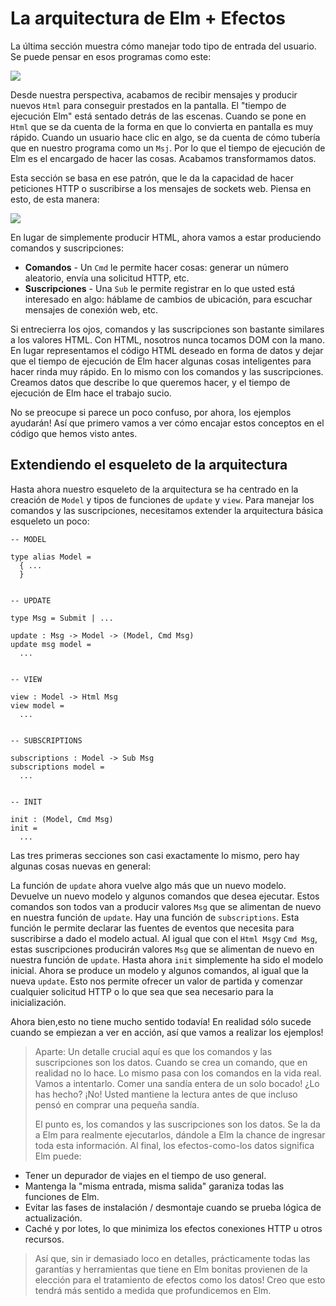 
# La arquitectura de Elm + Efectos

La última sección muestra cómo manejar todo tipo de entrada del usuario. Se puede pensar en esos programas como este:

![](https://github.com/pauEscarcia/Posts_Elm_Spanish/blob/master/Imagenes/beginnerProgram.png)

Desde nuestra perspectiva, acabamos de recibir mensajes y producir nuevos `Html` para conseguir prestados en la pantalla. El "tiempo de ejecución Elm" está sentado detrás de las escenas. Cuando se pone en `Html` que se da cuenta de la forma en que lo convierta en pantalla es muy rápido. Cuando un usuario hace clic en algo, se da cuenta de cómo tubería que en nuestro programa como un `Msj`. Por lo que el tiempo de ejecución de Elm es el encargado de hacer las cosas. Acabamos transformamos datos.

Esta sección se basa en ese patrón, que le da la capacidad de hacer peticiones HTTP o suscribirse a los mensajes de sockets web. Piensa en esto, de esta manera:

![](https://github.com/pauEscarcia/Posts_Elm_Spanish/blob/master/Imagenes/program.png)

En lugar de simplemente producir HTML, ahora vamos a estar produciendo comandos y suscripciones:

*  **Comandos** - Un `Cmd` le permite hacer cosas: generar un número aleatorio, envía una solicitud HTTP, etc.
*  **Suscripciones** - Una `Sub` le permite registrar en lo que usted está interesado en algo: háblame de cambios de ubicación, para escuchar mensajes de conexión web, etc.

Si entrecierra los ojos, comandos y las suscripciones son bastante similares a los valores HTML. Con HTML, nosotros nunca tocamos DOM con la mano. En lugar representamos el código HTML deseado en forma de datos y dejar que el tiempo de ejecución de Elm hacer algunas cosas inteligentes para hacer rinda muy rápido. En lo mismo con los comandos y las suscripciones. Creamos datos que describe lo que queremos hacer, y el tiempo de ejecución de Elm hace el trabajo sucio.

No se preocupe si parece un poco confuso, por ahora, los ejemplos ayudarán! Así que primero vamos a ver cómo encajar estos conceptos en el código que hemos visto antes.

## Extendiendo el esqueleto de la arquitectura 

Hasta ahora nuestro esqueleto de la arquitectura se ha centrado en la creación de `Model` y tipos de funciones de `update` y `view`. Para manejar los comandos y las suscripciones, necesitamos extender la arquitectura básica esqueleto un poco:

```
-- MODEL

type alias Model =
  { ...
  }


-- UPDATE

type Msg = Submit | ...

update : Msg -> Model -> (Model, Cmd Msg)
update msg model =
  ...


-- VIEW

view : Model -> Html Msg
view model =
  ...


-- SUBSCRIPTIONS

subscriptions : Model -> Sub Msg
subscriptions model =
  ...


-- INIT

init : (Model, Cmd Msg)
init =
  ...
```

Las tres primeras secciones son casi exactamente lo mismo, pero hay algunas cosas nuevas en general:

La función de `update` ahora vuelve algo más que un nuevo modelo. Devuelve un nuevo modelo y algunos comandos que desea ejecutar. Estos comandos son todos van a producir valores `Msg` que se alimentan de nuevo en nuestra función de `update`.
Hay una función de `subscriptions`. Esta función le permite declarar las fuentes de eventos que necesita para suscribirse a dado el modelo actual. Al igual que con el `Html Msg`y `Cmd Msg`, estas suscripciones producirán valores `Msg` que se alimentan de nuevo en nuestra función de `update`.
Hasta ahora `init` simplemente ha sido el modelo inicial. Ahora se produce un modelo y algunos comandos, al igual que la nueva `update`. Esto nos permite ofrecer un valor de partida y comenzar cualquier solicitud HTTP o lo que sea que sea necesario para la inicialización.

Ahora bien,esto no tiene mucho sentido todavía! En realidad sólo sucede cuando se empiezan a ver en acción, así que vamos a realizar 
los ejemplos!

> 
>  Aparte: Un detalle crucial aquí es que los comandos y las suscripciones son los datos. Cuando se crea un comando, que en
> realidad no lo hace. Lo mismo pasa con los comandos en la vida real.
> Vamos a intentarlo. Comer una sandía entera de un solo bocado! ¿Lo has
> hecho? ¡No! Usted mantiene la lectura antes de que incluso pensó en
> comprar una pequeña sandía.
> 
>    El punto es, los comandos y las suscripciones son los datos. Se la da a Elm para realmente ejecutarlos, dándole a Elm la chance de
> ingresar toda esta información. Al final, los efectos-como-los datos
> significa Elm puede:
> 
 *  Tener un depurador de viajes en el tiempo de uso general.
 *  Mantenga la "misma entrada, misma salida" garaniza todas las funciones de Elm.
 * Evitar las fases de instalación / desmontaje cuando se prueba lógica de actualización.
 *  Caché y por lotes, lo que minimiza los efectos conexiones HTTP u otros recursos.
> 
>   Así que, sin ir demasiado loco en detalles, prácticamente todas las garantías y herramientas que tiene en Elm bonitas provienen de la
> elección para el tratamiento de efectos como los datos! Creo que esto
> tendrá más sentido a medida que profundicemos en Elm.

